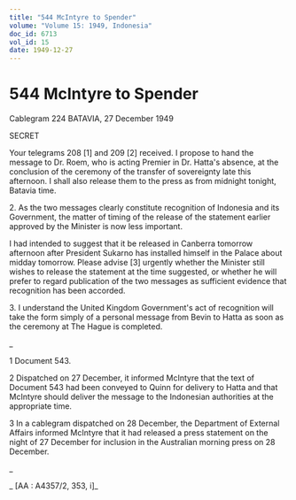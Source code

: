 ```yaml
---
title: "544 McIntyre to Spender"
volume: "Volume 15: 1949, Indonesia"
doc_id: 6713
vol_id: 15
date: 1949-12-27
---
```


# 544 McIntyre to Spender

Cablegram 224 BATAVIA, 27 December 1949

SECRET

Your telegrams 208 [1] and 209 [2] received. I propose to hand the message to Dr. Roem, who is acting Premier in Dr. Hatta's absence, at the conclusion of the ceremony of the transfer of sovereignty late this afternoon. I shall also release them to the press as from midnight tonight, Batavia time.

2\. As the two messages clearly constitute recognition of Indonesia and its Government, the matter of timing of the release of the statement earlier approved by the Minister is now less important.

I had intended to suggest that it be released in Canberra tomorrow afternoon after President Sukarno has installed himself in the Palace about midday tomorrow. Please advise [3] urgently whether the Minister still wishes to release the statement at the time suggested, or whether he will prefer to regard publication of the two messages as sufficient evidence that recognition has been accorded.

3\. I understand the United Kingdom Government's act of recognition will take the form simply of a personal message from Bevin to Hatta as soon as the ceremony at The Hague is completed.

_

1 Document 543.

2 Dispatched on 27 December, it informed McIntyre that the text of Document 543 had been conveyed to Quinn for delivery to Hatta and that McIntyre should deliver the message to the Indonesian authorities at the appropriate time.

3 In a cablegram dispatched on 28 December, the Department of External Affairs informed McIntyre that it had released a press statement on the night of 27 December for inclusion in the Australian morning press on 28 December.

_

_ [AA : A4357/2, 353, i]_
